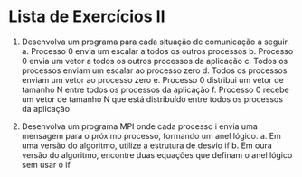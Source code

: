# Lista de Exercícios II

1. Desenvolva um programa para cada situação de comunicação a seguir.
   a. Processo 0 envia um escalar a todos os outros processos
   b. Processo 0 envia um vetor a todos os outros processos da aplicação
   c. Todos os processos enviam um escalar ao processo zero
   d. Todos os processos enviam um vetor ao processo zero
   e. Processo 0 distribui um vetor de tamanho N entre todos os processos da aplicação
   f. Processo 0 recebe um vetor de tamanho N que está distribuído entre todos os processos da aplicação


2. Desenvolva um programa MPI onde cada processo i envia uma mensagem para o próximo processo, formando um anel lógico.
   a. Em uma versão do algoritmo, utilize a estrutura de desvio if
   b. Em oura versão do algoritmo, encontre duas equações que definam o anel lógico sem usar o if

